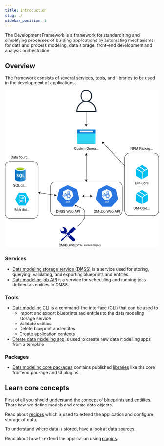```yaml
---
title: Introduction
slug: ./
sidebar_position: 1
---
```


The Development Framework is a framework for standardizing and simplifying processes of building applications by automating mechanisms for data and process modeling, data storage, front-end development and analysis orchestration. 

## Overview

The framework consists of several services, tools, and libraries to be used in the development of applications.

![Architecture](../static/img/dm-architecture.drawio.svg)
<!-- ![Architecture](/static/img/dm-architecture.drawio.svg) -->

### Services

* [Data modeling storage service (DMSS)] is a service used for storing, querying, validating, and exporting blueprints and entities.
* [Data modeling job API] is a service for scheduling and running jobs defined as entities in DMSS.

### Tools

- [Data modeling CLI] is a command-line interface (CLI) that can be used to
  - Import and export blueprints and entities to the data modeling storage service
  - Validate entities
  - Delete blueprint and entites
  - Create application contexts
- [Create data modeling app] is used to create new data modelling apps from a template

### Packages

* [Data modeling core packages] contains published [libraries](/docs/category/libraries) like the core frontend package and UI plugins.

## Learn core concepts

First of all you should understand the concept of [blueprints and entitites](./concepts/blueprints). Thats how we define models and create data objects.

Read about [recipes](./concepts/recipes) which is used to extend the application and configure storage of data. 

To understand where data is stored, have a look at [data sources](./concepts/data-sources).

Read about how to extend the application using [plugins](./concepts/plugins). 


[Data modeling job API]: https://github.com/equinor/dm-job
[data modeling CLI]: https://github.com/equinor/dm-cli
[data modeling core packages]: https://github.com/equinor/dm-core-packages 
[create data modeling app]: https://github.com/equinor/create-dm-app
[data modeling tool]: https://github.com/equinor/dm-app-dmt
[data modeling storage service (DMSS)]: https://github.com/equinor/data-modelling-storage-service
